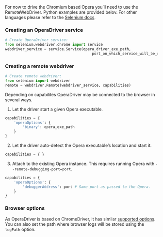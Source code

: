 For now to drive the Chromium based Opera you’ll need to use the RemoteWebDriver. Python examples are provided belov. For other languages please refer to the [Selenium docs](http://docs.seleniumhq.org/docs/04_webdriver_advanced.jsp#remotewebdriver).

### Creating an OperaDriver service

```python
# Create OperaDriver service:
from selenium.webdriver.chrome import service
webdriver_service = service.Service(opera_driver_exe_path,
                                        port_on_which_service_will_be_running)
```


### Creating a remote webdriver

```python
# Create remote webdriver:
from selenium import webdriver
remote = webdriver.Remote(webdriver_service, capabilities)
```

Depending on capabilites OperaDriver may be connected to the browser in several ways.

1.   Let the driver start a given Opera executable.

```python
capabilities = {
    'operaOptions': {
        'binary': opera_exe_path
    }
}
```

2.   Let the driver auto-detect the Opera executable’s location and start it.

```python
capabilities = { }
```

3.   Attach to the existing Opera instance. This requires running Opera with `--remote-debugging-port=port`.

```python
capabilities = {
    'operaOptions': {
        'debuggerAddress': port # Same port as passed to the Opera.
    }
}
```

### Browser options

As OperaDriver is based on ChromeDriver, it has similar [supported options](https://sites.google.com/a/chromium.org/chromedriver/capabilities#TOC-List-of-recognized-capabilities).
You can also set the path where browser logs will be stored using the `logPath` option.
